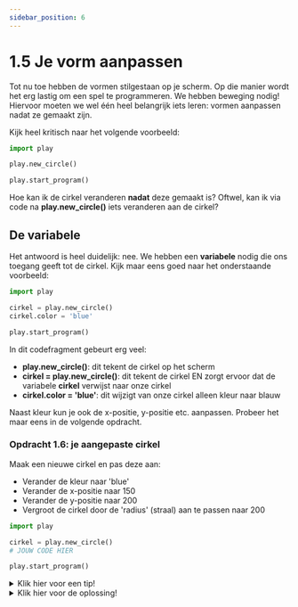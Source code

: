 ```yaml
---
sidebar_position: 6
---
```


# 1.5 Je vorm aanpassen

Tot nu toe hebben de vormen stilgestaan op je scherm.
Op die manier wordt het erg lastig om een spel te programmeren.
We hebben beweging nodig! Hiervoor moeten we wel één heel belangrijk iets leren: vormen aanpassen nadat ze gemaakt zijn.

Kijk heel kritisch naar het volgende voorbeeld:


```python 
import play 

play.new_circle()

play.start_program()
```

Hoe kan ik de cirkel veranderen **nadat** deze gemaakt is?
Oftwel, kan ik via code na **play.new_circle()** iets veranderen aan de cirkel?

## De variabele
Het antwoord is heel duidelijk: nee. We hebben een **variabele** nodig die ons toegang geeft tot de cirkel. Kijk maar eens goed naar het onderstaande voorbeeld:


```python
import play 

cirkel = play.new_circle()
cirkel.color = 'blue'

play.start_program()
```

In dit codefragment gebeurt erg veel:
- **play.new_circle()**: dit tekent de cirkel op het scherm
- **cirkel = play.new_circle()**: dit tekent de cirkel EN zorgt ervoor dat de variabele **cirkel** verwijst naar onze cirkel
- **cirkel.color = 'blue'**: dit wijzigt van onze cirkel alleen kleur naar blauw

Naast kleur kun je ook de x-positie, y-positie etc. aanpassen. Probeer het maar eens in de volgende opdracht.

### Opdracht 1.6: je aangepaste cirkel
Maak een nieuwe cirkel en pas deze aan:
- Verander de kleur naar 'blue' 
- Verander de x-positie naar 150 
- Verander de y-positie naar 200 
- Vergroot de cirkel door de 'radius' (straal) aan te passen naar 200

```python
import play 

cirkel = play.new_circle()
# JOUW CODE HIER

play.start_program()
```

<details>
    <summary>Klik hier voor een tip!</summary>

De attributen die je gaat veranderen zijn: **color**, **x**, **y** en **radius**.

</details>

<details>
    <summary>Klik hier voor de oplossing!</summary>

```python  
import play 

cirkel = play.new_circle()
cirkel.color = 'blue'
cirkel.x = 150
cirkel.y = 200
cirkel.radius = 200

play.start_program()
```
</details>


